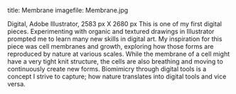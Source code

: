 title: Membrane
imagefile: Membrane.jpg

Digital, Adobe Illustrator, 2583 px X 2680 px
This is one of my first digital pieces. Experimenting with organic and textured drawings in Illustrator prompted me to learn many new skills in digital art. My inspiration for this piece was cell membranes and growth, exploring how those forms are reproduced by nature at various scales. While the membrane of a cell might have a very tight knit structure, the cells are also breathing and moving to continuously create new forms. Biomimicry through digital tools is a concept I strive to capture; how nature translates into digital tools and vice versa. 